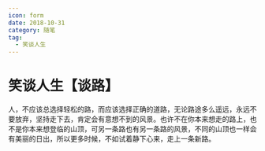 ```yaml
---
icon: form
date: 2018-10-31
category: 随笔
tag:
  - 笑谈人生
---
```


# 笑谈人生【谈路】

人，不应该总选择轻松的路，而应该选择正确的道路，无论路途多么遥远，永远不要放弃，坚持走下去，肯定会有意想不到的风景。也许不在你本来想走的路上，也不是你本来想登临的山顶，可另一条路也有另一条路的风景，不同的山顶也一样会有美丽的日出，所以更多时候，不如试着静下心来，走上一条新路。
